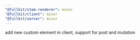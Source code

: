 ```yaml
---
"@fullkit/stem-renderer": minor
"@fullkit/client": minor
"@fullkit/server": minor
---
```


add new custom element in client, support for post and mutation
